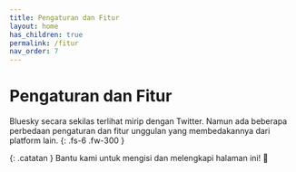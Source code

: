 ```yaml
---
title: Pengaturan dan Fitur
layout: home
has_children: true
permalink: /fitur
nav_order: 7
---
```


# Pengaturan dan Fitur

Bluesky secara sekilas terlihat mirip dengan Twitter. Namun ada beberapa perbedaan pengaturan dan fitur unggulan yang membedakannya dari platform lain.
{: .fs-6 .fw-300 }

{: .catatan }
Bantu kami untuk mengisi dan melengkapi halaman ini! 🥺